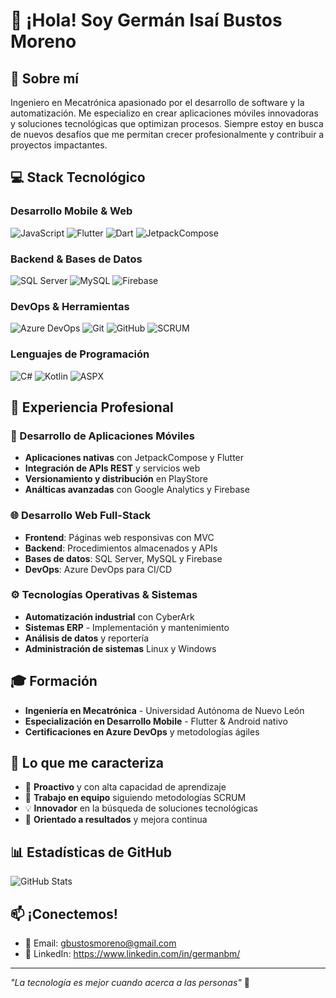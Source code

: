 # 👋 ¡Hola! Soy Germán Isaí Bustos Moreno

## 🚀 Sobre mí
Ingeniero en Mecatrónica apasionado por el desarrollo de software y la automatización. Me especializo en crear aplicaciones móviles innovadoras y soluciones tecnológicas que optimizan procesos. Siempre estoy en busca de nuevos desafíos que me permitan crecer profesionalmente y contribuir a proyectos impactantes.

## 💻 Stack Tecnológico

### Desarrollo Mobile & Web
![JavaScript](https://img.shields.io/badge/-JavaScript-F7DF1E?style=flat-square&logo=javascript&logoColor=black)
![Flutter](https://img.shields.io/badge/-Flutter-02569B?style=flat-square&logo=flutter&logoColor=white)
![Dart](https://img.shields.io/badge/-Dart-0175C2?style=flat-square&logo=dart&logoColor=white)
![JetpackCompose](https://img.shields.io/badge/-Jetpack%20Compose-4285F4?style=flat-square&logo=jetpackcompose&logoColor=white)

### Backend & Bases de Datos
![SQL Server](https://img.shields.io/badge/-SQL%20Server-CC2927?style=flat-square&logo=microsoft-sql-server&logoColor=white)
![MySQL](https://img.shields.io/badge/-MySQL-4479A1?style=flat-square&logo=mysql&logoColor=white)
![Firebase](https://img.shields.io/badge/-Firebase-FFCA28?style=flat-square&logo=firebase&logoColor=black)

### DevOps & Herramientas
![Azure DevOps](https://img.shields.io/badge/-Azure%20DevOps-0078D7?style=flat-square&logo=azure-devops&logoColor=white)
![Git](https://img.shields.io/badge/-Git-F05032?style=flat-square&logo=git&logoColor=white)
![GitHub](https://img.shields.io/badge/-GitHub-181717?style=flat-square&logo=github&logoColor=white)
![SCRUM](https://img.shields.io/badge/-SCRUM-6DB33F?style=flat-square&logo=scrumalliance&logoColor=white)

### Lenguajes de Programación
![C#](https://img.shields.io/badge/-C%23-239120?style=flat-square&logo=c-sharp&logoColor=white)
![Kotlin](https://img.shields.io/badge/-Kotlin-0095D5?style=flat-square&logo=kotlin&logoColor=white)
![ASPX](https://img.shields.io/badge/-ASP.NET-512BD4?style=flat-square&logo=dotnet&logoColor=white)

## 🔧 Experiencia Profesional

### 📱 Desarrollo de Aplicaciones Móviles
- **Aplicaciones nativas** con JetpackCompose y Flutter
- **Integración de APIs REST** y servicios web
- **Versionamiento y distribución** en PlayStore
- **Análticas avanzadas** con Google Analytics y Firebase

### 🌐 Desarrollo Web Full-Stack
- **Frontend**: Páginas web responsivas con MVC
- **Backend**: Procedimientos almacenados y APIs
- **Bases de datos**: SQL Server, MySQL y Firebase
- **DevOps**: Azure DevOps para CI/CD

### ⚙️ Tecnologías Operativas & Sistemas
- **Automatización industrial** con CyberArk
- **Sistemas ERP** - Implementación y mantenimiento
- **Análisis de datos** y reportería
- **Administración de sistemas** Linux y Windows

## 🎓 Formación
- **Ingeniería en Mecatrónica** - Universidad Autónoma de Nuevo León
- **Especialización en Desarrollo Mobile** - Flutter & Android nativo
- **Certificaciones en Azure DevOps** y metodologías ágiles

## 🌟 Lo que me caracteriza
- 🚀 **Proactivo** y con alta capacidad de aprendizaje
- 🤝 **Trabajo en equipo** siguiendo metodologías SCRUM
- 💡 **Innovador** en la búsqueda de soluciones tecnológicas
- 🎯 **Orientado a resultados** y mejora continua

## 📊 Estadísticas de GitHub
![GitHub Stats](https://github-readme-stats.vercel.app/api?username=GermanxD&show_icons=true&theme=radical)

## 📫 ¡Conectemos!
- 📧 Email: gbustosmoreno@gmail.com
- 💼 LinkedIn: https://www.linkedin.com/in/germanbm/

---
*"La tecnología es mejor cuando acerca a las personas"* 🚀
